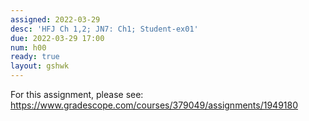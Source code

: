 ```yaml
---
assigned: 2022-03-29
desc: 'HFJ Ch 1,2; JN7: Ch1; Student-ex01'
due: 2022-03-29 17:00
num: h00
ready: true
layout: gshwk
---
```


For this assignment, please see: <https://www.gradescope.com/courses/379049/assignments/1949180>

